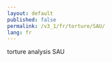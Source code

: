 ```yaml
---
layout: default
published: false
permalink: /v3_1/fr/torture/SAU/
lang: fr
---
```


torture analysis SAU
